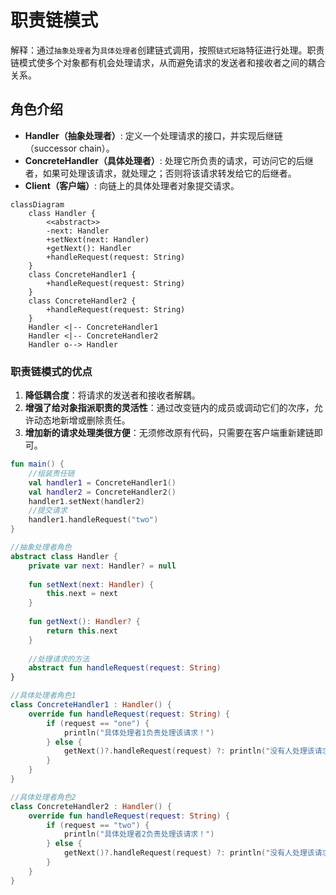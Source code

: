# 职责链模式

解释：通过`抽象处理者`为`具体处理者`创建链式调用，按照`链式短路`特征进行处理。职责链模式使多个对象都有机会处理请求，从而避免请求的发送者和接收者之间的耦合关系。

## 角色介绍
- **Handler（抽象处理者）**: 定义一个处理请求的接口，并实现后继链（successor chain）。
- **ConcreteHandler（具体处理者）**: 处理它所负责的请求，可访问它的后继者，如果可处理该请求，就处理之；否则将该请求转发给它的后继者。
- **Client（客户端）**: 向链上的具体处理者对象提交请求。

```mermaid
classDiagram
    class Handler {
        <<abstract>>
        -next: Handler
        +setNext(next: Handler)
        +getNext(): Handler
        +handleRequest(request: String)
    }
    class ConcreteHandler1 {
        +handleRequest(request: String)
    }
    class ConcreteHandler2 {
        +handleRequest(request: String)
    }
    Handler <|-- ConcreteHandler1
    Handler <|-- ConcreteHandler2
    Handler o--> Handler
```

### 职责链模式的优点
1. **降低耦合度**：将请求的发送者和接收者解耦。
2. **增强了给对象指派职责的灵活性**：通过改变链内的成员或调动它们的次序，允许动态地新增或删除责任。
3. **增加新的请求处理类很方便**：无须修改原有代码，只需要在客户端重新建链即可。

```kotlin
fun main() {
    //组装责任链
    val handler1 = ConcreteHandler1()
    val handler2 = ConcreteHandler2()
    handler1.setNext(handler2)
    //提交请求
    handler1.handleRequest("two")
}

//抽象处理者角色
abstract class Handler {
    private var next: Handler? = null
    
    fun setNext(next: Handler) {
        this.next = next
    }
    
    fun getNext(): Handler? {
        return this.next
    }
    
    //处理请求的方法
    abstract fun handleRequest(request: String)
}

//具体处理者角色1
class ConcreteHandler1 : Handler() {
    override fun handleRequest(request: String) {
        if (request == "one") {
            println("具体处理者1负责处理该请求！")
        } else {
            getNext()?.handleRequest(request) ?: println("没有人处理该请求！")
        }
    }
}

//具体处理者角色2
class ConcreteHandler2 : Handler() {
    override fun handleRequest(request: String) {
        if (request == "two") {
            println("具体处理者2负责处理该请求！")
        } else {
            getNext()?.handleRequest(request) ?: println("没有人处理该请求！")
        }
    }
}
```

